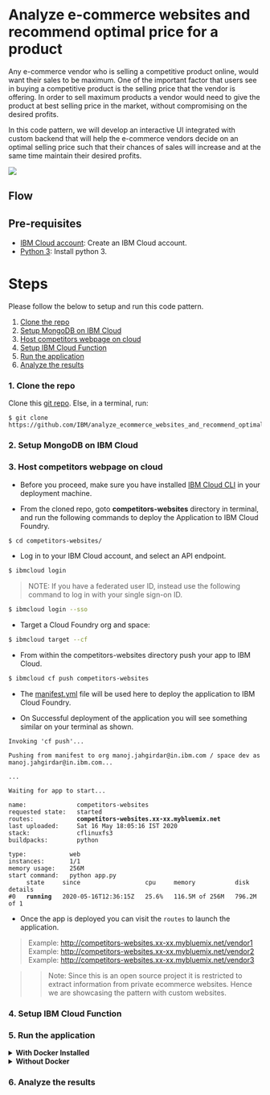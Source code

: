 # Analyze e-commerce websites and recommend optimal price for a product

Any e-commerce vendor who is selling a competitive product online, would want their sales to be maximum. One of the important factor that users see in buying a competitive product is the selling price that the vendor is offering. In order to sell maximum products a vendor would need to give the product at best selling price in the market, without compromising on the desired profits.

In this code pattern, we will develop an interactive UI integrated with custom backend that will help the e-commerce vendors decide on an optimal selling price such that their chances of sales will increase and at the same time maintain their desired profits.

![](doc/images/architecture.png)

## Flow


## Pre-requisites
* [IBM Cloud account](https://www.ibm.com/cloud/): Create an IBM Cloud account.
* [Python 3](https://www.python.org/downloads/): Install python 3.

# Steps

Please follow the below to setup and run this code pattern.

1. [Clone the repo](#1-clone-the-repo)
2. [Setup MongoDB on IBM Cloud](#2-setup-mongodb-on-ibm-cloud)
3. [Host competitors webpage on cloud](#3-host-competitors-webpage-on-cloud)
4. [Setup IBM Cloud Function](#4-setup-ibm-cloud-function)
5. [Run the application](#5-run-the-application)
6. [Analyze the results](#6-analyze-the-results)

### 1. Clone the repo

Clone this [git repo](https://github.com/IBM/analyze_ecommerce_websites_and_recommend_optimal_price).
Else, in a terminal, run:

```
$ git clone https://github.com/IBM/analyze_ecommerce_websites_and_recommend_optimal_price
```
### 2. Setup MongoDB on IBM Cloud

### 3. Host competitors webpage on cloud

- Before you proceed, make sure you have installed [IBM Cloud CLI](https://cloud.ibm.com/docs/cli?topic=cloud-cli-getting-started&locale=en-US) in your deployment machine.

- From the cloned repo, goto **competitors-websites** directory in terminal, and run the following commands to deploy the Application to IBM Cloud Foundry.

```bash
$ cd competitors-websites/
```

* Log in to your IBM Cloud account, and select an API endpoint.
```bash
$ ibmcloud login
```

>NOTE: If you have a federated user ID, instead use the following command to log in with your single sign-on ID.

```bash
$ ibmcloud login --sso
```

* Target a Cloud Foundry org and space:
```bash
$ ibmcloud target --cf
```

* From within the competitors-websites directory push your app to IBM Cloud.
```bash
$ ibmcloud cf push competitors-websites
```

- The [manifest.yml](competitors-websites/manifest.yml) file will be used here to deploy the application to IBM Cloud Foundry.

- On Successful deployment of the application you will see something similar on your terminal as shown.

<pre><code>Invoking 'cf push'...

Pushing from manifest to org manoj.jahgirdar@in.ibm.com / space dev as manoj.jahgirdar@in.ibm.com...

...

Waiting for app to start...

name:              competitors-websites
requested state:   started
routes:            <b>competitors-websites.xx-xx.mybluemix.net </b>
last uploaded:     Sat 16 May 18:05:16 IST 2020
stack:             cflinuxfs3
buildpacks:        python

type:            web
instances:       1/1
memory usage:    256M
start command:   python app.py
     state     since                  cpu     memory           disk           details
#0   <b>running</b>   2020-05-16T12:36:15Z   25.6%   116.5M of 256M   796.2M of 1
</code></pre>

* Once the app is deployed you can visit the `routes` to launch the application.

>Example: http://competitors-websites.xx-xx.mybluemix.net/vendor1
>Example: http://competitors-websites.xx-xx.mybluemix.net/vendor2
>Example: http://competitors-websites.xx-xx.mybluemix.net/vendor3

>> Note: Since this is an open source project it is restricted to extract information from private ecommerce websites. Hence we are showcasing the pattern with custom websites.

### 4. Setup IBM Cloud Function

### 5. Run the application


<details><summary><b>With Docker Installed</b></summary>

- change directory to repo parent folder :
    
```bash
$ cd analyze_ecommerce_websites_and_recommend_optimal_price/
```

- Build the **Dockerfile** as follows :

```bash
$ docker image build -t recommend_optimal_price .
```

- once the dockerfile is built run the dockerfile as follows :

```bash
$ docker run -p 8080:8080 recommend_optimal_price
```

- The Application will be available on <http://localhost:8080>

</details>

<details><summary><b>Without Docker</b></summary>

- Install the python libraries as follows:

    - change directory to repo parent folder
    
    ```bash
    $ cd analyze_ecommerce_websites_and_recommend_optimal_price
    ```

    - use `python pip` to install the libraries

    ```bash
    $ pip install -r requirements.txt
    ```

- Finally run the application as follows:

```bash
$ python app.py
```

- The Application will be available on <http://localhost:8080>

</details>

### 6. Analyze the results

